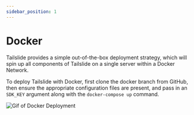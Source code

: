 ```yaml
---
sidebar_position: 1
---
```


# Docker

Tailslide provides a simple out-of-the-box deployment strategy, which will spin up all components of Tailslide on a single server within a Docker Network.

To deploy Tailslide with Docker, first clone the docker branch from GitHub, then ensure the appropriate configuration files are present, and pass in an `SDK_KEY` argument along with the `docker-compose up` command.

<div style={{textAlign: 'center'}}>
  <img src={require('./../assets/dockerDeployment.svg').default} alt='Gif of Docker Deployment' />
</div>
